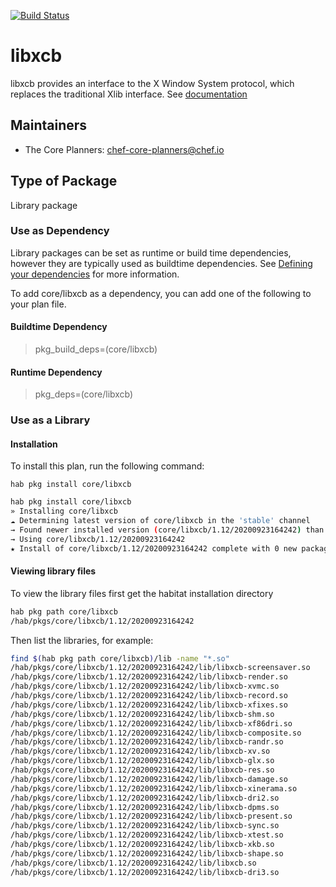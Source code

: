 [![Build Status](https://dev.azure.com/chefcorp-partnerengineering/Chef%20Base%20Plans/_apis/build/status/chef-base-plans.libxcb?branchName=master)](https://dev.azure.com/chefcorp-partnerengineering/Chef%20Base%20Plans/_build/latest?definitionId=263&branchName=master)

# libxcb

libxcb provides an interface to the X Window System protocol, which
replaces the traditional Xlib interface.  See [documentation](https://gitlab.freedesktop.org/xorg/lib/libxcb)

## Maintainers

* The Core Planners: <chef-core-planners@chef.io>

## Type of Package

Library package

### Use as Dependency

Library packages can be set as runtime or build time dependencies, however they are typically used as buildtime dependencies. See [Defining your dependencies](https://www.habitat.sh/docs/developing-packages/developing-packages/#sts=Define%20Your%20Dependencies) for more information.

To add core/libxcb as a dependency, you can add one of the following to your plan file.

#### Buildtime Dependency

> pkg_build_deps=(core/libxcb)

#### Runtime Dependency

> pkg_deps=(core/libxcb)

### Use as a Library

#### Installation

To install this plan, run the following command:

``hab pkg install core/libxcb``

```bash
hab pkg install core/libxcb
» Installing core/libxcb
☁ Determining latest version of core/libxcb in the 'stable' channel
→ Found newer installed version (core/libxcb/1.12/20200923164242) than remote version (core/libxcb/1.12/20200404125816)
→ Using core/libxcb/1.12/20200923164242
★ Install of core/libxcb/1.12/20200923164242 complete with 0 new packages installed.
```

#### Viewing library files

To view the library files first get the habitat installation directory

```bash
hab pkg path core/libxcb
/hab/pkgs/core/libxcb/1.12/20200923164242
```

Then list the libraries, for example:

```bash
find $(hab pkg path core/libxcb)/lib -name "*.so"
/hab/pkgs/core/libxcb/1.12/20200923164242/lib/libxcb-screensaver.so
/hab/pkgs/core/libxcb/1.12/20200923164242/lib/libxcb-render.so
/hab/pkgs/core/libxcb/1.12/20200923164242/lib/libxcb-xvmc.so
/hab/pkgs/core/libxcb/1.12/20200923164242/lib/libxcb-record.so
/hab/pkgs/core/libxcb/1.12/20200923164242/lib/libxcb-xfixes.so
/hab/pkgs/core/libxcb/1.12/20200923164242/lib/libxcb-shm.so
/hab/pkgs/core/libxcb/1.12/20200923164242/lib/libxcb-xf86dri.so
/hab/pkgs/core/libxcb/1.12/20200923164242/lib/libxcb-composite.so
/hab/pkgs/core/libxcb/1.12/20200923164242/lib/libxcb-randr.so
/hab/pkgs/core/libxcb/1.12/20200923164242/lib/libxcb-xv.so
/hab/pkgs/core/libxcb/1.12/20200923164242/lib/libxcb-glx.so
/hab/pkgs/core/libxcb/1.12/20200923164242/lib/libxcb-res.so
/hab/pkgs/core/libxcb/1.12/20200923164242/lib/libxcb-damage.so
/hab/pkgs/core/libxcb/1.12/20200923164242/lib/libxcb-xinerama.so
/hab/pkgs/core/libxcb/1.12/20200923164242/lib/libxcb-dri2.so
/hab/pkgs/core/libxcb/1.12/20200923164242/lib/libxcb-dpms.so
/hab/pkgs/core/libxcb/1.12/20200923164242/lib/libxcb-present.so
/hab/pkgs/core/libxcb/1.12/20200923164242/lib/libxcb-sync.so
/hab/pkgs/core/libxcb/1.12/20200923164242/lib/libxcb-xtest.so
/hab/pkgs/core/libxcb/1.12/20200923164242/lib/libxcb-xkb.so
/hab/pkgs/core/libxcb/1.12/20200923164242/lib/libxcb-shape.so
/hab/pkgs/core/libxcb/1.12/20200923164242/lib/libxcb.so
/hab/pkgs/core/libxcb/1.12/20200923164242/lib/libxcb-dri3.so
```
